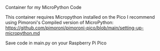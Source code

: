 Container for my MicroPython Code

This container requires Micropython installed on the Pico
I recommend using Pimoroni's Compiled version of MicroPython: https://github.com/pimoroni/pimoroni-pico/blob/main/setting-up-micropython.md

Save code in main.py on your Raspberry Pi Pico

